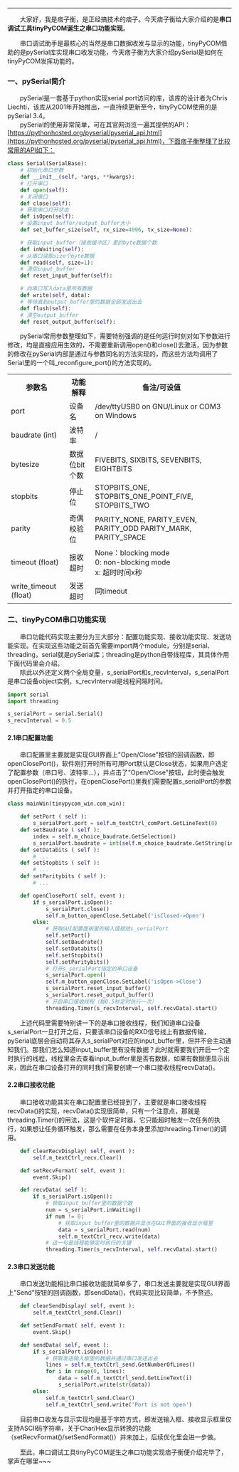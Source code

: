 ----

　　大家好，我是痞子衡，是正经搞技术的痞子。今天痞子衡给大家介绍的是**串口调试工具tinyPyCOM诞生之串口功能实现**。  

　　串口调试助手是最核心的当然是串口数据收发与显示的功能，tinyPyCOM借助的是pySerial库实现串口收发功能，今天痞子衡为大家介绍pySerial是如何在tinyPyCOM发挥功能的。  

### 一、pySerial简介
　　pySerial是一套基于python实现serial port访问的库，该库的设计者为Chris Liechti，该库从2001年开始推出，一直持续更新至今，tinyPyCOM使用的是pySerial 3.4。  
　　pySerial的使用非常简单，可在其官网浏览一遍其提供的API： [https://pythonhosted.org/pyserial/pyserial_api.html](https://pythonhosted.org/pyserial/pyserial_api.html)，下面痞子衡整理了比较常用的API如下：  

```Python
class Serial(SerialBase):
    # 初始化串口参数
    def __init__(self, *args, **kwargs):
    # 打开串口
    def open(self):
    # 关闭串口
    def close(self):
    # 获取串口打开状态
    def isOpen(self):
    # 设置input_buffer/output_buffer大小
    def set_buffer_size(self, rx_size=4096, tx_size=None):

    # 获取input_buffer（接收缓冲区）里的byte数据个数
    def inWaiting(self):
    # 从串口读取size个byte数据
    def read(self, size=1):
    # 清空input_buffer
    def reset_input_buffer(self):

    # 向串口写入data里所有数据
    def write(self, data):
    # 等待直到output_buffer里的数据全部发送出去
    def flush(self):
    # 清空output_buffer
    def reset_output_buffer(self):
```

　　pySerial常用参数整理如下，需要特别强调的是任何运行时刻对如下参数进行修改，均是直接应用生效的，不需要重新调用open()和close()去激活，因为参数的修改在pySerial内部是通过与参数同名的方法实现的，而这些方法均调用了Serial里的一个叫_reconfigure_port()的方法实现的。  

<table><tbody>
    <tr>
        <th style="width: 150px;">参数名</th>
        <th style="width: 100px;">功能解释</th>
        <th style="width: 500px;">备注/可设值</th>
    </tr>
    <tr>
        <td>port</td>
        <td>设备名</td>
        <td>/dev/ttyUSB0 on GNU/Linux or COM3 on Windows</td>
    </tr>
    <tr>
        <td>baudrate (int)</td>
        <td>波特率</td>
        <td>/</td>
    </tr>
    <tr>
        <td>bytesize</td>
        <td>数据位bit个数</td>
        <td>FIVEBITS, SIXBITS, SEVENBITS, EIGHTBITS</td>
    </tr>
    <tr>
        <td>stopbits</td>
        <td>停止位</td>
        <td>STOPBITS_ONE, STOPBITS_ONE_POINT_FIVE, STOPBITS_TWO</td>
    </tr>
    <tr>
        <td>parity</td>
        <td>奇偶校验位</td>
        <td>PARITY_NONE, PARITY_EVEN, PARITY_ODD PARITY_MARK, PARITY_SPACE</td>
    </tr>
    <tr>
        <td>timeout (float)</td>
        <td>接收超时</td>
        <td>None：blocking mode<br>
		    0: non-blocking mode<br>
			x: 超时时间x秒</td>
    </tr>
    <tr>
        <td>write_timeout (float)</td>
        <td>发送超时</td>
        <td>同timeout</td>
    </tr>
</table>

### 二、tinyPyCOM串口功能实现
　　串口功能代码实现主要分为三大部分：配置功能实现、接收功能实现、发送功能实现。在实现这些功能之前首先需要import两个module，分别是serial、threading，serial就是pySerial库；threading是python自带线程库，其具体作用下面代码里会介绍。  
　　除此以外还定义两个全局变量，s_serialPort和s_recvInterval，s_serialPort是串口设备object实例，s_recvInterval是线程间隔时间。  
```Python
import serial
import threading

s_serialPort = serial.Serial()
s_recvInterval = 0.5
```

#### 2.1串口配置功能
　　串口配置里主要就是实现GUI界面上"Open/Close"按钮的回调函数，即openClosePort()，软件刚打开时所有可用Port默认是Close状态，如果用户选定了配置参数（串口号、波特率...），并点击了"Open/Close"按钮，此时便会触发openClosePort()的执行，在openClosePort()里我们需要配置s_serialPort的参数并打开指定的串口设备。  

```Python
class mainWin(tinypycom_win.com_win):

    def setPort ( self ):
        s_serialPort.port = self.m_textCtrl_comPort.GetLineText(0)
    def setBaudrate ( self ):
        index = self.m_choice_baudrate.GetSelection()
        s_serialPort.baudrate = int(self.m_choice_baudrate.GetString(index))
    def setDatabits ( self ):
        # ...
    def setStopbits ( self ):
        # ...
    def setParitybits ( self ):
        # ...

    def openClosePort( self, event ):
        if s_serialPort.isOpen():
            s_serialPort.close()
            self.m_button_openClose.SetLabel('isClosed->Open')
        else:
		    # 获取GUI配置面板里的输入值赋给s_serialPort
            self.setPort()
            self.setBaudrate()
            self.setDatabits()
            self.setStopbits()
            self.setParitybits()
			# 打开s_serialPort指定的串口设备
            s_serialPort.open()
            self.m_button_openClose.SetLabel('isOpen->Close')
            s_serialPort.reset_input_buffer()
            s_serialPort.reset_output_buffer()
			# 开启串口接收线程（每0.5秒定时执行一次）
			threading.Timer(s_recvInterval, self.recvData).start()
```

　　上述代码里需要特别讲一下的是串口接收线程，我们知道串口设备s_serialPort一旦打开之后，只要该串口设备的RXD信号线上有数据传输，pySerial底层会自动将其存入s_serialPort对应的input_buffer里，但并不会主动通知我们。那我们怎么知道input_buffer里有没有数据？此时就需要我们开启一个定时执行的线程，线程里会去查看input_buffer里是否有数据，如果有数据便显示出来，因此在串口设备打开的同时我们需要创建一个串口接收线程recvData()。  

#### 2.2串口接收功能
　　串口接收功能其实在串口配置里已经提到了，主要就是串口接收线程recvData()的实现，recvData()实现很简单，只有一个注意点，那就是threading.Timer()的用法，这是个软件定时器，它只能超时触发一次任务的执行，如果想让任务循环触发，那么需要在任务本身里添加threading.Timer()的调用。  

```Python
    def clearRecvDisplay( self, event ):
        self.m_textCtrl_recv.Clear()

    def setRecvFormat( self, event ):
        event.Skip()

    def recvData( self ):
        if s_serialPort.isOpen():
		    # 获取input_buffer里的数据个数
            num = s_serialPort.inWaiting()
            if num != 0:
			    # 获取input_buffer里的数据并显示在GUI界面的接收显示框里
                data = s_serialPort.read(num)
                self.m_textCtrl_recv.write(data)
			# 这一句是线程能够定时执行的关键
            threading.Timer(s_recvInterval, self.recvData).start()
```

#### 2.3串口发送功能
　　串口发送功能相比串口接收功能就简单多了，串口发送主要就是实现GUI界面上"Send"按钮的回调函数，即sendData()，代码实现比较简单，不予赘述。  

```Python
    def clearSendDisplay( self, event ):
        self.m_textCtrl_send.Clear()

    def setSendFormat( self, event ):
        event.Skip()

    def sendData( self, event ):
        if s_serialPort.isOpen():
		    # 获取发送输入框里的数据并通过串口发送出去
            lines = self.m_textCtrl_send.GetNumberOfLines()
            for i in range(0, lines):
                data = self.m_textCtrl_send.GetLineText(i)
                s_serialPort.write(str(data))
        else:
            self.m_textCtrl_send.Clear()
            self.m_textCtrl_send.write('Port is not open')
```

　　目前串口收发与显示实现均是基于字符方式，即发送输入框、接收显示框里仅支持ASCII码字符串，关于Char/Hex显示转换的功能（setRecvFormat()/setSendFormat()）并未加上，后续优化里会进一步做。  

　　至此，串口调试工具tinyPyCOM诞生之串口功能实现痞子衡便介绍完毕了，掌声在哪里~~~  



